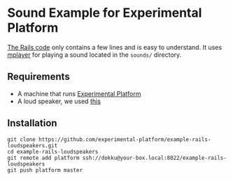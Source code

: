 # Sound Example for Experimental Platform

[The Rails code](https://github.com/experimental-platform/example-speaker/blob/master/app/controllers/soundboard_controller.rb) only contains a few lines and is easy to understand. It uses [mplayer](https://help.ubuntu.com/community/MPlayer) for playing a sound located in the ``sounds/`` directory.

## Requirements

* A machine that runs [Experimental Platform](https://github.com/experimental-platform/platform-configure-script)
* A loud speaker, we used [this](http://www.amazon.com/Logitech-S150-Speakers-Digital-Sound/dp/B000ZH98LU)

## Installation

    git clone https://github.com/experimental-platform/example-rails-loudspeakers.git
    cd example-rails-loudspeakers
    git remote add platform ssh://dokku@your-box.local:8022/example-rails-loudspeakers
    git push platform master